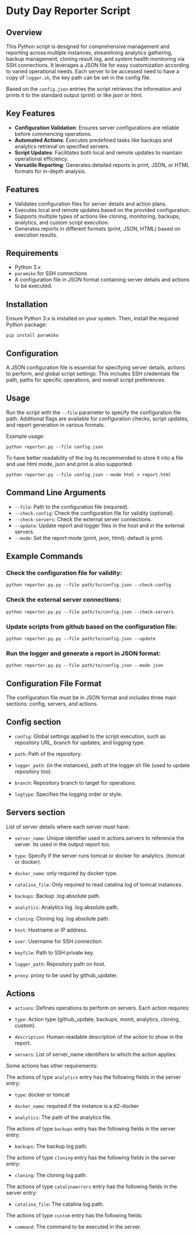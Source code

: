 # Duty Day Reporter Script

## Overview

This Python script is designed for comprehensive management and reporting across multiple instances, streamlining analytics gathering, backup management, cloning result log, and system health monitoring via SSH connections. It leverages a JSON file for easy customization according to varied operational needs.
Each server to be accessed need to have a copy of `logger.sh`, the key path can be set in the config file.

Based on the `config.json` entries the script retrieves the information and prints it to the standard output (print) or like json or html.

## Key Features

- **Configuration Validation**: Ensures server configurations are reliable before commencing operations.
- **Automated Actions**: Executes predefined tasks like backups and analytics retrieval on specified servers.
- **Script Updates**: Facilitates both local and remote updates to maintain operational efficiency.
- **Versatile Reporting**: Generates detailed reports in print, JSON, or HTML formats for in-depth analysis.

## Features

- Validates configuration files for server details and action plans.
- Executes local and remote updates based on the provided configuration.
- Supports multiple types of actions like cloning, monitoring, backups, analytics, and custom script execution.
- Generates reports in different formats (print, JSON, HTML) based on execution results.

## Requirements

- Python 3.x
- `paramiko` for SSH connections
- A configuration file in JSON format containing server details and actions to be executed.

## Installation

Ensure Python 3.x is installed on your system. Then, install the required Python package:

```
pip install paramiko
```

## Configuration

A JSON configuration file is essential for specifying server details, actions to perform, and global script settings. This includes SSH credentials file path, paths for specific operations, and overall script preferences.

## Usage

Run the script with the `--file` parameter to specify the configuration file path. Additional flags are available for configuration checks, script updates, and report generation in various formats.

Example usage:

```
python reporter.py --file config.json
```

To have better readability of the log its recommended to store it into a file and use html mode, json and print is also supported:

```
python reporter.py --file config.json --mode html > report.html
```

## Command Line Arguments

- `--file`: Path to the configuration file (required).
- `--check-config`: Check the configuration file for validity (optional).
- `--check-servers`: Check the external server connections.
- `--update`: Update report and logger files in the host and in the external servers.
- `--mode`: Set the report mode (print, json, html); default is print.

## Example Commands

### Check the configuration file for validity:

```
python reporter.py.py --file path/to/config.json --check-config
```

### Check the external server connections:

```
python reporter.py.py --file path/to/config.json --check-servers
```

### Update scripts from github based on the configuration file:

```
python reporter.py.py --file path/to/config.json --update
```

### Run the logger and generate a report in JSON format:

```
python reporter.py.py --file path/to/config.json --mode json
```

## Configuration File Format

The configuration file must be in JSON format and includes three main sections: config, servers, and actions.

## Config section

- `config`: Global settings applied to the script execution, such as repository URL, branch for updates, and logging type.

- `path`: Path of the repository.

- `logger_path`: (in the instances), path of the logger.sh file (used to update repository too).

- `branch`: Repository branch to target for operations.

- `logtype`: Specifies the logging order or style.

## Servers section

List of server details where each server must have:

- `server_name`: Unique identifier used in actions.servers to reference the server. Its used in the output report too.

- `type`: Specify if the server runs tomcat or docker for analytics. (tomcat or docker).

- `docker_name`: only required by docker type.

- `catalina_file`: Only required to read catalina log of tomcat instances.

- `backups`: Backup .log absolute path.

- `analytics`: Analytics log .log absolute path.

- `cloning`: Cloning log .log absolute path.

- `host`: Hostname or IP address.

- `user`: Username for SSH connection.

- `keyfile`: Path to SSH private key.

- `logger_path`: Repository path on host.

- `proxy`: proxy to be used by github_updater.

## Actions

- `actions`: Defines operations to perform on servers.
  Each action requires:

- `type`: Action type (github_update, backups, monit, analytics, cloning, custom).

- `description`: Human-readable description of the action to show in the report.

- `servers`: List of server_name identifiers to which the action applies.

Some actions has other requirements:

The actions of type `analytics` entry has the following fields in the server entry:

- `type`: docker or tomcat

- `docker_name`: required if the instance is a d2-docker

- `analytics`: The path of the analytics file.

The actions of type `backups` entry has the following fields in the server entry:

- `backups`: The backup log path.

The actions of type `cloning` entry has the following fields in the server entry:

- `cloning`: The cloning log path.

The actions of type `catalinaerrors` entry has the following fields in the server entry:

- `catalina_file`: The catalina log path.

The actions of type `custom` entry has the following fields:

- `command`: The command to be executed in the server.
